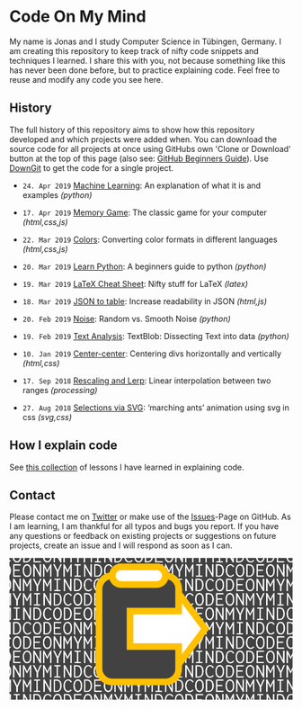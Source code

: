 # Code On My Mind

My name is Jonas and I study Computer Science in Tübingen, Germany. I am creating this repository to keep track of nifty code snippets and techniques I learned. I share this with you, not because something like this has never been done before, but to practice explaining code. Feel free to reuse and modify any code you see here.

## History

The full history of this repository aims to show how this repository developed and which projects were added when. You can download the source code for all projects at once using GitHubs own 'Clone or Download' button at the top of this page (also see: [GitHub Beginners Guide](https://education.github.com/git-cheat-sheet-education.pdf)). Use [DownGit](https://minhaskamal.github.io/DownGit/#/home) to get the code for a single project.

- `24. Apr 2019` [Machine Learning](./projects/machine-learning): An explanation of what it is and examples _(python)_

- `17. Apr 2019` [Memory Game](./projects/memory-game): The classic game for your computer _(html,css,js)_

- `22. Mar 2019` [Colors](./projects/colors): Converting color formats in different languages _(html,css,js)_

- `20. Mar 2019` [Learn Python](./projects/learn-python): A beginners guide to python _(python)_

- `19. Mar 2019` [LaTeX Cheat Sheet](./projects/latex-cheat-sheet): Nifty stuff for LaTeX _(latex)_

- `18. Mar 2019` [JSON to table](./projects/json-to-table): Increase readability in JSON _(html,js)_

- `20. Feb 2019` [Noise](./projects/noise): Random vs. Smooth Noise _(python)_

- `19. Feb 2019` [Text Analysis](./projects/text-analysis): TextBlob: Dissecting Text into data _(python)_

- `10. Jan 2019` [Center-center](./projects/center-center): Centering divs horizontally and vertically _(html,css)_

- `17. Sep 2018` [Rescaling and Lerp](./projects/rescaling-and-lerp): Linear interpolation between two ranges _(processing)_

- `27. Aug 2018` [Selections via SVG](./projects/svg-selection): ‘marching ants’ animation using svg in css _(svg,css)_

## How I explain code

See [this collection](./how-i-explain-code.md) of lessons I have learned in explaining code.


## Contact

Please contact me on [Twitter](https://twitter.com/Code_On_My_Mind) or make use of the [Issues](https://github.com/JonasKoenig/CodeOnMyMind/issues)-Page on GitHub. As I am learning, I am thankful for all typos and bugs you report. If you have any questions or feedback on existing projects or suggestions on future projects, create an issue and I will respond as soon as I can.

![Code On My Mind Banner](media/CodeOnMyMind_Banner.png)
